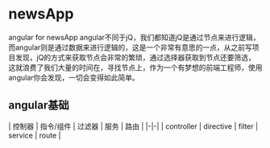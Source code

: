 # newsApp
angular for newsApp
angular不同于jQ，我们都知道jQ是通过节点来进行逻辑，而angular则是通过数据来进行逻辑的，这是一个非常有意思的一点，从之前写项目发现，jQ的方式来获取节点会非常的繁琐，通过选择器获取到节点还要筛选，这就浪费了我们大量的时间在，寻找节点上，作为一个有梦想的前端工程师，使用angular你会发现，一切会变得如此简单。

## angular基础

| 控制器 | 指令/组件 | 过滤器 | 服务 | 路由 |
|-|-|
| controller | directive | filter | service | route |
